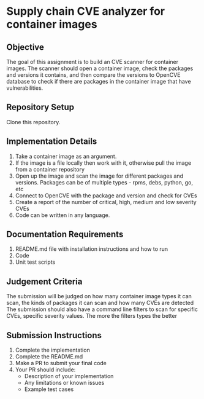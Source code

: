 # Supply chain CVE analyzer for container images

## Objective
The goal of this assignment is to build an CVE scanner for container images. The scanner should open a container image, check the packages and versions it contains, and then compare the versions to OpenCVE database to check if there are packages in the container image that have vulnerabilities.

## Repository Setup
Clone this repository.

## Implementation Details
1. Take a container image as an argument.
2. If the image is a file locally then work with it, otherwise pull the image from a container repository
3. Open up the image and scan the image for different packages and versions. Packages can be of multiple types - rpms, debs, python, go, etc
4. Connect to OpenCVE with the package and version and check for CVEs
5. Create a report of the number of critical, high, medium and low severity CVEs
6. Code can be written in any language.

## Documentation Requirements
1. README.md file with installation instructions and how to run
2. Code
3. Unit test scripts

## Judgement Criteria
The submission will be judged on how many container image types it can scan, the kinds of packages it can scan and how many CVEs are detected
The submission should also have a command line filters to scan for specific CVEs, specific severity values. The more the filters types the better

## Submission Instructions
1. Complete the implementation
2. Complete the README.md
3. Make a PR to submit your final code
4. Your PR should include:
   - Description of your implementation
   - Any limitations or known issues
   - Example test cases
